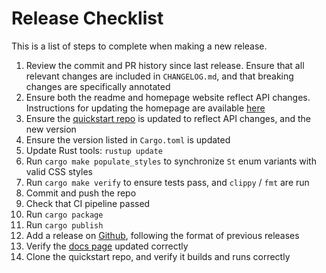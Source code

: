 # Release Checklist

This is a list of steps to complete when making a new release.

1. Review the commit and PR history since last release. Ensure that all relevant
changes are included in `CHANGELOG.md`, and that breaking changes
are specifically annotated
1. Ensure both the readme and homepage website reflect API changes. Instructions
for updating the homepage are available [here](https://github.com/David-OConnor/seed-homepage)
1. Ensure the [quickstart repo](https://github.com/David-Oconnor/seed-quickstart) is updated
to reflect API changes, and the new version
1. Ensure the version listed in `Cargo.toml` is updated
1. Update Rust tools: `rustup update`
1. Run `cargo make populate_styles` to synchronize `St` enum variants with valid CSS styles
1. Run `cargo make verify` to ensure tests pass, and `clippy` / `fmt` are run
1. Commit and push the repo
1. Check that CI pipeline passed
1. Run `cargo package`
1. Run `cargo publish`
1. Add a release on [Github](https://github.com/David-OConnor/seed/releases), following the format of previous releases
1. Verify the [docs page](https://docs.rs/seed/) updated correctly
1. Clone the quickstart repo, and verify it builds and runs correctly

